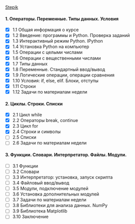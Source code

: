 [Stepik](https://stepik.org/course/67/syllabus)

#### 1. Операторы. Переменные. Типы данных. Условия
- [x] 1.1 Общая информация о курсе
- [x] 1.2 Введение: программы и Python. Проверка заданий
- [x] 1.3 Интерактивный режим Python. IPython
- [x] 1.4 Установка Python на компьютер
- [x] 1.5 Операции с целыми числами
- [x] 1.6 Операции с вещественными числами
- [x] 1.7 Типы данных
- [x] 1.8 Переменные. Стандартный ввод/вывод
- [x] 1.9 Логические операции, операции сравнения
- [x] 1.10 Условия: if, else, elif. Блоки, отступы
- [x] 1.11 Строки
- [x] 1.12 Задачи по материалам недели

#### 2. Циклы. Строки. Списки
- [x] 2.1 Цикл while
- [x] 2.2 Операторы break, continue
- [x] 2.3 Цикл for
- [x] 2.4 Строки и символы
- [ ] 2.5 Списки
- [ ] 2.6 Задачи по материалам недели

#### 3. Функции. Словари. Интерпретатор. Файлы. Модули.
- [ ] 3.1 Функции
- [ ] 3.2 Словари
- [ ] 3.3 Интерпретатор: установка, запуск скрипта
- [ ] 3.4 Файловый ввод/вывод
- [ ] 3.5 Модули, подключение модулей
- [ ] 3.6 Установка дополнительных модулей
- [ ] 3.7 Задачи по материалам недели
- [ ] 3.8 Библиотеки для анализа данных. NumPy
- [ ] 3.9 Библиотека Matplotlib
- [ ] 3.10 Заключение
